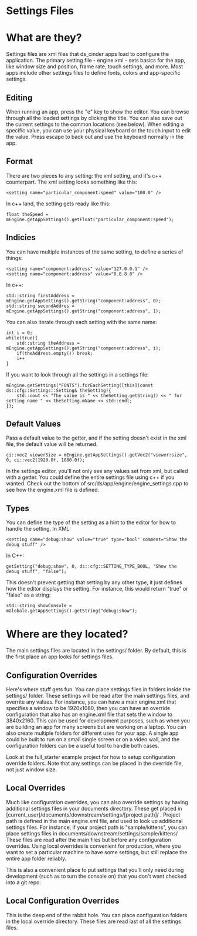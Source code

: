 Settings Files
========================


# What are they?

Settings files are xml files that ds_cinder apps load to configure the application. The primary setting file - engine.xml - sets basics for the app, like window size and position, frame rate, touch settings, and more. Most apps include other settings files to define fonts, colors and app-specific settings. 

## Editing

When running an app, press the "e" key to show the editor. You can browse through all the loaded settings by clicking the title. You can also save out the current settings to the common locations (see below). When editing a specific value, you can use your physical keyboard or the touch input to edit the value. Press escape to back out and use the keyboard normally in the app.

## Format

There are two pieces to any setting: the xml setting, and it's c++ counterpart. The xml setting looks something like this:

    <setting name="particular_component:speed" value="100.0" />
	
In c++ land, the setting gets ready like this:

    float theSpeed = mEngine.getAppSettings().getFloat("particular_component:speed");
	

## Indicies

You can have multiple instances of the same setting, to define a series of things:
    
    <setting name="component:address" value="127.0.0.1" />
    <setting name="component:address" value="8.8.8.8" />
	
In c++:

    std::string firstAddress = mEngine.getAppSettings().getString("component:address", 0);
    std::string secondAddres = mEngine.getAppSettings().getString("component:address", 1);

You can also iterate through each setting with the same name:

    int i = 0;
    while(true){
        std::string theAddress = mEngine.getAppSettings().getString("component:address", i);
        if(theAddress.empty()) break;
        i++
    }
	
If you want to look through all the settings in a settings file:

    mEngine.getSettings("FONTS").forEachSetting([this](const ds::cfg::Settings::Setting& theSetting){
        std::cout << "The value is " << theSetting.getString() << " for setting name " << theSetting.mName << std::endl;
    });
	
## Default Values

Pass a default value to the getter, and if the setting doesn't exist in the xml file, the default value will be returned.

    ci::vec2 viewerSize = mEngine.getAppSettings().getVec2("viewer:size", 0, ci::vec2(1920.0f, 1080.0f);
	
In the settings editor, you'll not only see any values set from xml, but called with a getter. You could define the entire settings file using c++ if you wanted. Check out the bottom of src/ds/app/engine/engine_settings.cpp to see how the engine.xml file is defined.

## Types

You can define the type of the setting as a hint to the editor for how to handle the setting. In XML:

    <setting name="debug:show" value="true" type="bool" comment="Show the debug stuff" />

In C++:

    getSetting("debug:show", 0, ds::cfg::SETTING_TYPE_BOOL, "Show the debug stuff", "false");

This doesn't prevent getting that setting by any other type, it just defines how the editor displays the setting. For instance, this would return "true" or "false" as a string:

    std::string showConsole = mGlobale.getAppSettings().getString("debug:show");
	
	
# Where are they located?

The main settings files are located in the settings/ folder. By default, this is the first place an app looks for settings files. 

## Configuration Overrides

 Here's where stuff gets fun. You can place settings files in folders inside the settings/ folder. These settings will be read after the main settings files, and overrite any values. For instance, you can have a main engine.xml that specifies a window to be 1920x1080, then you can have an override configuration that also has an engine.xml file that sets the window to 3840x2160. This can be used for development purposes, such as when you are building an app for many screens but are working on a laptop. You can also create multiple folders for different uses for your app. A single app could be built to run on a small single screen or on a video wall, and the configuration folders can be a useful tool to handle both cases.

 Look at the full_starter example project for how to setup configuration override folders. Note that any settings can be placed in the override file, not just window size.
 
## Local Overrides

Much like configuration overrides, you can also override settings by having additional settings files in your documents directory. These get placed in [current_user]/documents/downstream/settings/[project path]/ . Project path is defined in the main engine.xml file, and used to look up additional settings files. For instance, if your project path is "sample/kittens", you can place settings files in documents/downstream/settings/sample/kittens/ These files are read after the main files but before any configuration overrides. Using local overrides is convenient for production, where you want to set a particular machine to have some settings, but still replace the entire app folder reliably. 

This is also a convenient place to put settings that you'll only need during development (such as to turn the console on) that you don't want checked into a git repo.

## Local Configuration Overrides

This is the deep end of the rabbit hole. You can place configuration folders in the local override directory. These files are read last of all the settings files. 


